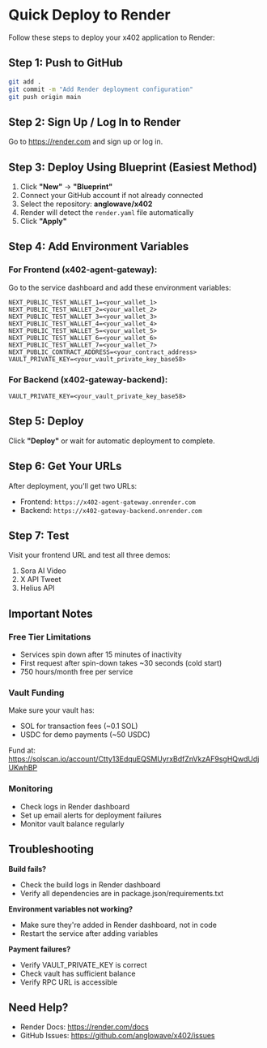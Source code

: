 # Quick Deploy to Render

Follow these steps to deploy your x402 application to Render:

## Step 1: Push to GitHub

```bash
git add .
git commit -m "Add Render deployment configuration"
git push origin main
```

## Step 2: Sign Up / Log In to Render

Go to https://render.com and sign up or log in.

## Step 3: Deploy Using Blueprint (Easiest Method)

1. Click **"New"** → **"Blueprint"**
2. Connect your GitHub account if not already connected
3. Select the repository: **anglowave/x402**
4. Render will detect the `render.yaml` file automatically
5. Click **"Apply"**

## Step 4: Add Environment Variables

### For Frontend (x402-agent-gateway):

Go to the service dashboard and add these environment variables:

```
NEXT_PUBLIC_TEST_WALLET_1=<your_wallet_1>
NEXT_PUBLIC_TEST_WALLET_2=<your_wallet_2>
NEXT_PUBLIC_TEST_WALLET_3=<your_wallet_3>
NEXT_PUBLIC_TEST_WALLET_4=<your_wallet_4>
NEXT_PUBLIC_TEST_WALLET_5=<your_wallet_5>
NEXT_PUBLIC_TEST_WALLET_6=<your_wallet_6>
NEXT_PUBLIC_TEST_WALLET_7=<your_wallet_7>
NEXT_PUBLIC_CONTRACT_ADDRESS=<your_contract_address>
VAULT_PRIVATE_KEY=<your_vault_private_key_base58>
```

### For Backend (x402-gateway-backend):

```
VAULT_PRIVATE_KEY=<your_vault_private_key_base58>
```

## Step 5: Deploy

Click **"Deploy"** or wait for automatic deployment to complete.

## Step 6: Get Your URLs

After deployment, you'll get two URLs:
- Frontend: `https://x402-agent-gateway.onrender.com`
- Backend: `https://x402-gateway-backend.onrender.com`

## Step 7: Test

Visit your frontend URL and test all three demos:
1. Sora AI Video
2. X API Tweet
3. Helius API

## Important Notes

### Free Tier Limitations
- Services spin down after 15 minutes of inactivity
- First request after spin-down takes ~30 seconds (cold start)
- 750 hours/month free per service

### Vault Funding
Make sure your vault has:
- SOL for transaction fees (~0.1 SOL)
- USDC for demo payments (~50 USDC)

Fund at: https://solscan.io/account/Ctty13EdquEQSMUyrxBdfZnVkzAF9sgHQwdUdjUKwhBP

### Monitoring
- Check logs in Render dashboard
- Set up email alerts for deployment failures
- Monitor vault balance regularly

## Troubleshooting

**Build fails?**
- Check the build logs in Render dashboard
- Verify all dependencies are in package.json/requirements.txt

**Environment variables not working?**
- Make sure they're added in Render dashboard, not in code
- Restart the service after adding variables

**Payment failures?**
- Verify VAULT_PRIVATE_KEY is correct
- Check vault has sufficient balance
- Verify RPC URL is accessible

## Need Help?

- Render Docs: https://render.com/docs
- GitHub Issues: https://github.com/anglowave/x402/issues

